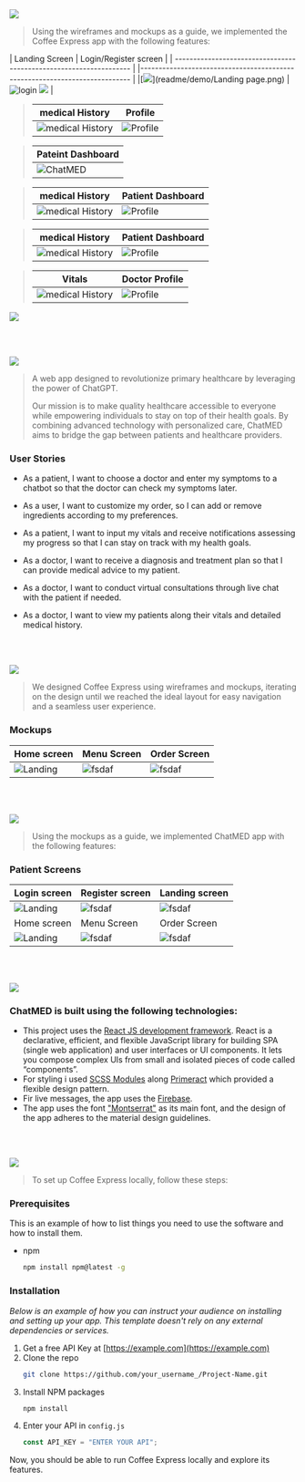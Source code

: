<!-- Implementation -->
<img src="./readme/title4.svg"/>

> Using the wireframes and mockups as a guide, we implemented the Coffee Express app with the following features:

| Landing Screen | Login/Register screen |
| ------------------------------------------------------------------ | |--------------------------------------------------------------------------- |
|[<img src="./readme/demo/Landing page.png"/>](readme/demo/Landing page.png) |![login](https://github.com/MoeShoumar/ChatM.E.D/blob/main/readme/signinlap.png) [<img src="./readme/demo/register1.png" />](readme/demo/register1.png) |

> | medical History                                                                          | Profile                                                                              |
> | ---------------------------------------------------------------------------------------- | ------------------------------------------------------------------------------------ |
> | ![medical History](https://github.com/MoeShoumar/ChatM.E.D/blob/main/readme/medical.png) | ![Profile](https://github.com/MoeShoumar/ChatM.E.D/blob/main/readme/profileedit.png) |

> | Pateint Dashboard                                                                   |
> | ----------------------------------------------------------------------------------- |
> | ![ChatMED](https://github.com/MoeShoumar/ChatM.E.D/blob/main/readme/medicallap.png) |

> | medical History                                                                             | Patient Dashboard                                                                |
> | ------------------------------------------------------------------------------------------- | -------------------------------------------------------------------------------- |
> | ![medical History](https://github.com/MoeShoumar/ChatM.E.D/blob/main/readme/medicallap.png) | ![Profile](https://github.com/MoeShoumar/ChatM.E.D/blob/main/readme/dashLap.png) |

> | medical History                                                                              | Patient Dashboard                                                                 |
> | -------------------------------------------------------------------------------------------- | --------------------------------------------------------------------------------- |
> | ![medical History](https://github.com/MoeShoumar/ChatM.E.D/blob/main/readme/medicalDesk.png) | ![Profile](https://github.com/MoeShoumar/ChatM.E.D/blob/main/readme/dashDesk.png) |

> | Vitals                                                                                      | Doctor Profile                                                                         |
> | ------------------------------------------------------------------------------------------- | -------------------------------------------------------------------------------------- |
> | ![medical History](https://github.com/MoeShoumar/ChatM.E.D/blob/main/readme/vitalsdesk.png) | ![Profile](https://github.com/MoeShoumar/ChatM.E.D/blob/main/readme/docProfilelap.png) |

<img src="./readme/title1.svg"/>

<br><br>

<!-- project philosophy -->
<img src="./readme/title2.svg"/>

> A web app designed to revolutionize primary healthcare by leveraging the power of ChatGPT.
>
> Our mission is to make quality healthcare accessible to everyone while empowering individuals to stay on top of their health goals. By combining advanced technology with personalized care, ChatMED aims to bridge the gap between patients and healthcare providers.

### User Stories

- As a patient, I want to choose a doctor and enter my symptoms to a chatbot so that the doctor can check my symptoms later.
- As a user, I want to customize my order, so I can add or remove ingredients according to my preferences.
- As a patient, I want to input my vitals and receive notifications assessing my progress so that I can stay on track with my health goals.

- As a doctor, I want to receive a diagnosis and treatment plan so that I can provide medical advice to my patient.
- As a doctor, I want to conduct virtual consultations through live chat with the patient if needed.
- As a doctor, I want to view my patients along their vitals and detailed medical history.

<br><br>

<!-- Prototyping -->
<img src="./readme/title3.svg"/>

> We designed Coffee Express using wireframes and mockups, iterating on the design until we reached the ideal layout for easy navigation and a seamless user experience.

### Mockups

| Home screen                             | Menu Screen                           | Order Screen                          |
| --------------------------------------- | ------------------------------------- | ------------------------------------- |
| ![Landing](./readme/demo/1440x1024.png) | ![fsdaf](./readme/demo/1440x1024.png) | ![fsdaf](./readme/demo/1440x1024.png) |

<br><br>

<!-- Implementation -->
<img src="./readme/title4.svg"/>

> Using the mockups as a guide, we implemented ChatMED app with the following features:

### Patient Screens

| Login screen                            | Register screen                       | Landing screen                        |
| --------------------------------------- | ------------------------------------- | ------------------------------------- |
| ![Landing](./readme/demo/1440x1024.png) | ![fsdaf](./readme/demo/1440x1024.png) | ![fsdaf](./readme/demo/1440x1024.png) |
| Home screen                             | Menu Screen                           | Order Screen                          |
| ![Landing](./readme/demo/1440x1024.png) | ![fsdaf](./readme/demo/1440x1024.png) | ![fsdaf](./readme/demo/1440x1024.png) |

<br><br>

<!-- Tech stack -->
<img src="./readme/title5.svg"/>

### ChatMED is built using the following technologies:

- This project uses the [React JS development framework](https://reactjs.org/). React is a declarative, efficient, and flexible JavaScript library for building SPA (single web application) and user interfaces or UI components. It lets you compose complex UIs from small and isolated pieces of code called “components”.
- For styling i used [SCSS Modules](https://sass-lang.com/) along [Primeract](https://primereact.org/) which provided a flexible design pattern.
- Fir live messages, the app uses the [Firebase](https://firebase.google.com/).
- The app uses the font ["Montserrat"](https://fonts.google.com/specimen/Montserrat) as its main font, and the design of the app adheres to the material design guidelines.

<br><br>

<!-- How to run -->
<img src="./readme/title6.svg"/>

> To set up Coffee Express locally, follow these steps:

### Prerequisites

This is an example of how to list things you need to use the software and how to install them.

- npm
  ```sh
  npm install npm@latest -g
  ```

### Installation

_Below is an example of how you can instruct your audience on installing and setting up your app. This template doesn't rely on any external dependencies or services._

1. Get a free API Key at [https://example.com](https://example.com)
2. Clone the repo
   ```sh
   git clone https://github.com/your_username_/Project-Name.git
   ```
3. Install NPM packages
   ```sh
   npm install
   ```
4. Enter your API in `config.js`
   ```js
   const API_KEY = "ENTER YOUR API";
   ```

Now, you should be able to run Coffee Express locally and explore its features.
